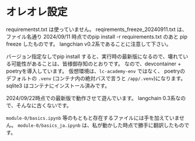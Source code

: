 # オレオレ設定

requirementst.txt は使っていません。
reqirements_freeze_20240911.txt は、ファイル名通り 2024/09/11 時点でのpip install -r requirements.txt のあと pip freeze したものです。
langchian v0.2系であることに注意して下さい。

バージョン指定なしでpip install すると、実行時の最新版になるので、壊れている可能性があることは、皆様御存知のとおりです。
なので、devcontainer + poetryを導入しています。
仮想環境は、`lc-academy-env` ではなく、 poetryのデフォルトの `.venv` (コンテナ内の絶対バスで言うと `/app/.venv`)になります。
sqlite3 はコンテナにインストール済みです。

2024/09/22時点での最新版で動作させて遊んでいます。
langchain 0.3系なので、そんなに古くないです。

`module-0/basics.ipynb` 等のもともと存在するファイルには手を加えていません。
`module-0/basics_ja.ipynb` は、私が動かした時点で勝手に翻訳したものです。
